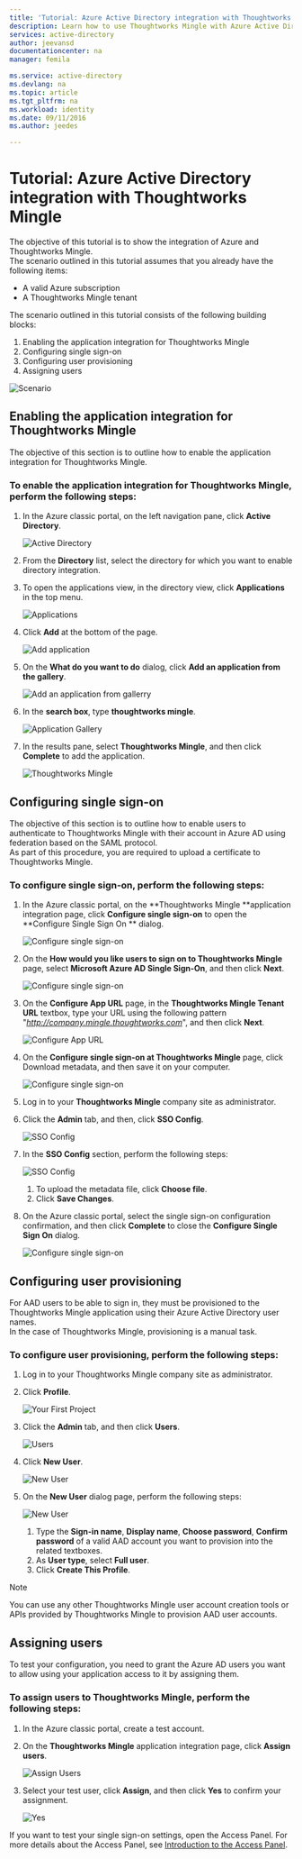 ```yaml
---
title: 'Tutorial: Azure Active Directory integration with Thoughtworks Mingle | Microsoft Azure'
description: Learn how to use Thoughtworks Mingle with Azure Active Directory to enable single sign-on, automated provisioning, and more!
services: active-directory
author: jeevansd
documentationcenter: na
manager: femila

ms.service: active-directory
ms.devlang: na
ms.topic: article
ms.tgt_pltfrm: na
ms.workload: identity
ms.date: 09/11/2016
ms.author: jeedes

---
```

# Tutorial: Azure Active Directory integration with Thoughtworks Mingle
The objective of this tutorial is to show the integration of Azure and Thoughtworks Mingle.  
The scenario outlined in this tutorial assumes that you already have the following items:

* A valid Azure subscription
* A Thoughtworks Mingle tenant

The scenario outlined in this tutorial consists of the following building blocks:

1. Enabling the application integration for Thoughtworks Mingle
2. Configuring single sign-on
3. Configuring user provisioning
4. Assigning users

![Scenario](./media/active-directory-saas-thoughtworks-mingle-tutorial/IC785150.png "Scenario")

## Enabling the application integration for Thoughtworks Mingle
The objective of this section is to outline how to enable the application integration for Thoughtworks Mingle.

### To enable the application integration for Thoughtworks Mingle, perform the following steps:
1. In the Azure classic portal, on the left navigation pane, click **Active Directory**.
   
   ![Active Directory](./media/active-directory-saas-thoughtworks-mingle-tutorial/IC700993.png "Active Directory")
2. From the **Directory** list, select the directory for which you want to enable directory integration.
3. To open the applications view, in the directory view, click **Applications** in the top menu.
   
   ![Applications](./media/active-directory-saas-thoughtworks-mingle-tutorial/IC700994.png "Applications")
4. Click **Add** at the bottom of the page.
   
   ![Add application](./media/active-directory-saas-thoughtworks-mingle-tutorial/IC749321.png "Add application")
5. On the **What do you want to do** dialog, click **Add an application from the gallery**.
   
   ![Add an application from gallerry](./media/active-directory-saas-thoughtworks-mingle-tutorial/IC749322.png "Add an application from gallerry")
6. In the **search box**, type **thoughtworks mingle**.
   
   ![Application Gallery](./media/active-directory-saas-thoughtworks-mingle-tutorial/IC785151.png "Application Gallery")
7. In the results pane, select **Thoughtworks Mingle**, and then click **Complete** to add the application.
   
   ![Thoughtworks Mingle](./media/active-directory-saas-thoughtworks-mingle-tutorial/IC785152.png "Thoughtworks Mingle")

## Configuring single sign-on
The objective of this section is to outline how to enable users to authenticate to Thoughtworks Mingle with their account in Azure AD using federation based on the SAML protocol.  
As part of this procedure, you are required to upload a certificate to Thoughtworks Mingle.

### To configure single sign-on, perform the following steps:
1. In the Azure classic portal, on the **Thoughtworks Mingle **application integration page, click **Configure single sign-on** to open the **Configure Single Sign On ** dialog.
   
   ![Configure single sign-on](./media/active-directory-saas-thoughtworks-mingle-tutorial/IC785153.png "Configure single sign-on")
2. On the **How would you like users to sign on to Thoughtworks Mingle** page, select **Microsoft Azure AD Single Sign-On**, and then click **Next**.
   
   ![Configure single sign-on](./media/active-directory-saas-thoughtworks-mingle-tutorial/IC785154.png "Configure single sign-on")
3. On the **Configure App URL** page, in the **Thoughtworks Mingle Tenant URL** textbox, type your URL using the following pattern "*http://company.mingle.thoughtworks.com*", and then click **Next**.
   
   ![Configure App URL](./media/active-directory-saas-thoughtworks-mingle-tutorial/IC785155.png "Configure App URL")
4. On the **Configure single sign-on at Thoughtworks Mingle** page, click Download metadata, and then save it on your computer.
   
   ![Configure single sign-on](./media/active-directory-saas-thoughtworks-mingle-tutorial/IC785156.png "Configure single sign-on")
5. Log in to your **Thoughtworks Mingle** company site as administrator.
6. Click the **Admin** tab, and then, click **SSO Config**.
   
   ![SSO Config](./media/active-directory-saas-thoughtworks-mingle-tutorial/IC785157.png "SSO Config")
7. In the **SSO Config** section, perform the following steps:
   
   ![SSO Config](./media/active-directory-saas-thoughtworks-mingle-tutorial/IC785158.png "SSO Config")
   
   1. To upload the metadata file, click **Choose file**.
   2. Click **Save Changes**.
8. On the Azure classic portal, select the single sign-on configuration confirmation, and then click **Complete** to close the **Configure Single Sign On** dialog.
   
   ![Configure single sign-on](./media/active-directory-saas-thoughtworks-mingle-tutorial/IC785159.png "Configure single sign-on")

## Configuring user provisioning
For AAD users to be able to sign in, they must be provisioned to the Thoughtworks Mingle application using their Azure Active Directory user names.  
In the case of Thoughtworks Mingle, provisioning is a manual task.

### To configure user provisioning, perform the following steps:
1. Log in to your Thoughtworks Mingle company site as administrator.
2. Click **Profile**.
   
   ![Your First Project](./media/active-directory-saas-thoughtworks-mingle-tutorial/IC785160.png "Your First Project")
3. Click the **Admin** tab, and then click **Users**.
   
   ![Users](./media/active-directory-saas-thoughtworks-mingle-tutorial/IC785161.png "Users")
4. Click **New User**.
   
   ![New User](./media/active-directory-saas-thoughtworks-mingle-tutorial/IC785162.png "New User")
5. On the **New User** dialog page, perform the following steps:
   
   ![New User](./media/active-directory-saas-thoughtworks-mingle-tutorial/IC785163.png "New User")
   
   1. Type the **Sign-in name**, **Display name**, **Choose password**, **Confirm password** of a valid AAD account you want to provision into the related textboxes.
   2. As **User type**, select **Full user**.
   3. Click **Create This Profile**.

> [!NOTE]
> You can use any other Thoughtworks Mingle user account creation tools or APIs provided by Thoughtworks Mingle to provision AAD user accounts.
> 
> 

## Assigning users
To test your configuration, you need to grant the Azure AD users you want to allow using your application access to it by assigning them.

### To assign users to Thoughtworks Mingle, perform the following steps:
1. In the Azure classic portal, create a test account.
2. On the **Thoughtworks Mingle** application integration page, click **Assign users**.
   
   ![Assign Users](./media/active-directory-saas-thoughtworks-mingle-tutorial/IC785164.png "Assign Users")
3. Select your test user, click **Assign**, and then click **Yes** to confirm your assignment.
   
   ![Yes](./media/active-directory-saas-thoughtworks-mingle-tutorial/IC767830.png "Yes")

If you want to test your single sign-on settings, open the Access Panel. For more details about the Access Panel, see [Introduction to the Access Panel](active-directory-saas-access-panel-introduction.md).

